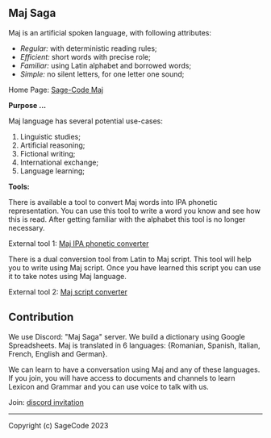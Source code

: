 ## Maj Saga

Maj is an artificial spoken language,  with following attributes:

* *Regular:* with deterministic reading rules;
* *Efficient:* short words with precise role;
* *Familiar:* using Latin alphabet and borrowed words;
* *Simple:* no silent letters, for one letter one sound;

Home Page: [Sage-Code Maj](https://maj.sagecode.net)

**Purpose ...**

Maj language has several potential use-cases:

1. Linguistic studies;
1. Artificial reasoning;
1. Fictional writing;
1. International exchange;
1. Language learning;

**Tools:** 

There is available a tool to convert Maj words into IPA phonetic representation. You can use this tool to write a word you know and see how this is read. After getting familiar with the alphabet this tool is no longer necessary.

External tool 1: [Maj IPA phonetic converter](https://lingojam.com/MajIPA)

There is a dual conversion tool from Latin to Maj script. This tool will help you to write using Maj script. Once you have learned this script you can use it to take notes using Maj language. 

External tool 2: [Maj script converter](https://lingojam.com/MajScript)


## Contribution

We use Discord: "Maj Saga" server. We build a dictionary using Google Spreadsheets. Maj is translated in 6 languages: {Romanian, Spanish, Italian, French, English and German}.

We can learn to have a conversation using Maj and any of these languages. If you join, you will have access to documents and channels to learn Lexicon and Grammar and you can use voice to talk with us.

Join: [discord invitation](https://discord.gg/Y8Bredb3eW)

---

Copyright (c) SageCode 2023
